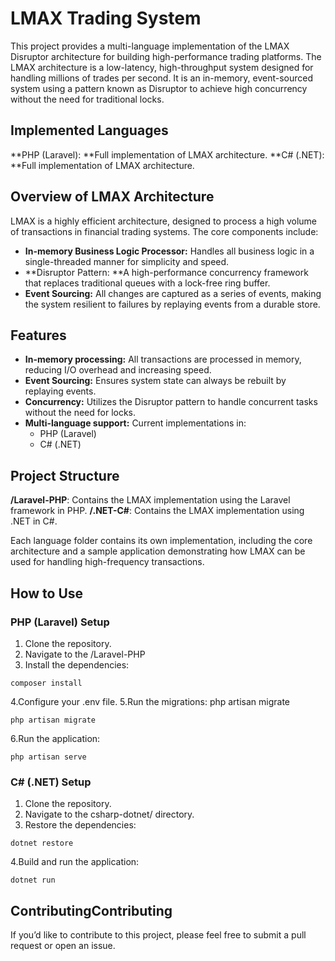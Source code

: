 # LMAX Trading System

This project provides a multi-language implementation of the LMAX Disruptor architecture for building high-performance trading platforms. The LMAX architecture is a low-latency, high-throughput system designed for handling millions of trades per second. It is an in-memory, event-sourced system using a pattern known as Disruptor to achieve high concurrency without the need for traditional locks.
## Implemented Languages
**PHP (Laravel): **Full implementation of LMAX architecture.
**C# (.NET): **Full implementation of LMAX architecture.
## Overview of LMAX Architecture
LMAX is a highly efficient architecture, designed to process a high volume of transactions in financial trading systems. The core components include:

- **In-memory Business Logic Processor:** Handles all business logic in a single-threaded manner for simplicity and speed.
- **Disruptor Pattern: **A high-performance concurrency framework that replaces traditional queues with a lock-free ring buffer.
- **Event Sourcing:** All changes are captured as a series of events, making the system resilient to failures by replaying events from a durable store.
## Features
- **In-memory processing:** All transactions are processed in memory, reducing I/O overhead and increasing speed.
- **Event Sourcing:** Ensures system state can always be rebuilt by replaying events.
- **Concurrency:** Utilizes the Disruptor pattern to handle concurrent tasks without the need for locks.
- **Multi-language support:** Current implementations in:
	- PHP (Laravel)
	- C# (.NET)

## Project Structure
**/Laravel-PHP**: Contains the LMAX implementation using the Laravel framework in PHP.
**/.NET-C#**: Contains the LMAX implementation using .NET in C#.

Each language folder contains its own implementation, including the core architecture and a sample application demonstrating how LMAX can be used for handling high-frequency transactions.

## How to Use
### PHP (Laravel) Setup
1. Clone the repository.
2. Navigate to the /Laravel-PHP
3. Install the dependencies:

```shell
composer install
```    

4.Configure your .env file.
5.Run the migrations:
php artisan migrate
```shell
php artisan migrate
```
6.Run the application:
```shell
php artisan serve
```

### C# (.NET) Setup
1. Clone the repository.
2. Navigate to the csharp-dotnet/ directory.
3. Restore the dependencies:
```shell
dotnet restore
```

4.Build and run the application:

```shell
dotnet run
```

## ContributingContributing
If you’d like to contribute to this project, please feel free to submit a pull request or open an issue.
